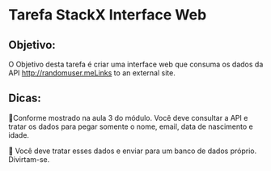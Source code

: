 # Tarefa StackX Interface Web

## Objetivo: 

O Objetivo desta tarefa é criar uma interface web que consuma os dados da API http://randomuser.meLinks to an external site.

## Dicas:

📌Conforme mostrado na aula 3 do módulo. Você deve consultar a API e tratar os dados para pegar somente o nome, email, data de nascimento e idade.

📌 Você deve tratar esses dados e enviar para um banco de dados próprio. Divirtam-se.

